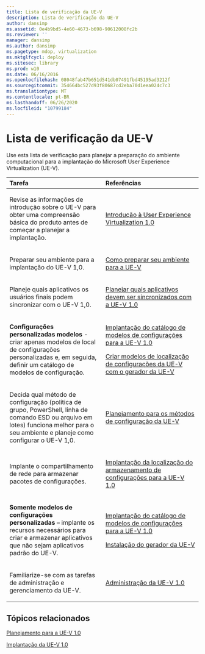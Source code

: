 ```yaml
---
title: Lista de verificação da UE-V
description: Lista de verificação da UE-V
author: dansimp
ms.assetid: 0e4b9bd5-4e60-4673-b698-90612008fc2b
ms.reviewer: ''
manager: dansimp
ms.author: dansimp
ms.pagetype: mdop, virtualization
ms.mktglfcycl: deploy
ms.sitesec: library
ms.prod: w10
ms.date: 06/16/2016
ms.openlocfilehash: 08048fab47b651d541db07491fbd45195ad3212f
ms.sourcegitcommit: 354664bc527d93f80687cd2eba70d1eea024c7c3
ms.translationtype: MT
ms.contentlocale: pt-BR
ms.lasthandoff: 06/26/2020
ms.locfileid: "10799184"
---
```

# Lista de verificação da UE-V


Use esta lista de verificação para planejar a preparação do ambiente computacional para a implantação do Microsoft User Experience Virtualization (UE-V).

<table>
<colgroup>
<col width="50%" />
<col width="50%" />
</colgroup>
<thead>
<tr class="header">
<th align="left">Tarefa</th>
<th align="left">Referências</th>
</tr>
</thead>
<tbody>
<tr class="odd">
<td align="left"><p>Revise as informações de introdução sobre o UE-V para obter uma compreensão básica do produto antes de começar a planejar a implantação.</p></td>
<td align="left"><p><a href="getting-started-with-user-experience-virtualization-10.md" data-raw-source="[Getting Started With User Experience Virtualization 1.0](getting-started-with-user-experience-virtualization-10.md)">Introdução à User Experience Virtualization 1.0</a></p></td>
</tr>
<tr class="even">
<td align="left"><p>Preparar seu ambiente para a implantação do UE-V 1,0.</p></td>
<td align="left"><p><a href="preparing-your-environment-for-ue-v.md" data-raw-source="[Preparing Your Environment for UE-V](preparing-your-environment-for-ue-v.md)">Como preparar seu ambiente para a UE-V</a></p></td>
</tr>
<tr class="odd">
<td align="left"><p>Planeje quais aplicativos os usuários finais podem sincronizar com o UE-V 1,0.</p></td>
<td align="left"><p><a href="planning-which-applications-to-synchronize-with-ue-v-10.md" data-raw-source="[Planning Which Applications to Synchronize with UE-V 1.0](planning-which-applications-to-synchronize-with-ue-v-10.md)">Planejar quais aplicativos devem ser sincronizados com a UE-V 1.0</a></p></td>
</tr>
<tr class="even">
<td align="left"><p><strong>Configurações personalizadas modelos </strong> - criar apenas modelos de local de configurações personalizadas e, em seguida, definir um catálogo de modelos de configuração.</p></td>
<td align="left"><p><a href="deploying-the-settings-template-catalog-for-ue-v-10.md" data-raw-source="[Deploying the Settings Template Catalog for UE-V 1.0](deploying-the-settings-template-catalog-for-ue-v-10.md)">Implantação do catálogo de modelos de configurações para a UE-V 1.0</a></p>
<p><a href="create-ue-v-settings-location-templates-with-the-ue-v-generator.md" data-raw-source="[Create UE-V Settings Location Templates with the UE-V Generator](create-ue-v-settings-location-templates-with-the-ue-v-generator.md)">Criar modelos de localização de configurações da UE-V com o gerador da UE-V</a></p></td>
</tr>
<tr class="odd">
<td align="left"><p>Decida qual método de configuração (política de grupo, PowerShell, linha de comando ESD ou arquivo em lotes) funciona melhor para o seu ambiente e planeje como configurar o UE-V 1,0.</p></td>
<td align="left"><p><a href="planning-for-ue-v-configuration-methods.md" data-raw-source="[Planning for UE-V Configuration Methods](planning-for-ue-v-configuration-methods.md)">Planejamento para os métodos de configuração da UE-V</a></p></td>
</tr>
<tr class="even">
<td align="left"><p>Implante o compartilhamento de rede para armazenar pacotes de configurações.</p></td>
<td align="left"><p><a href="deploying-the-settings-storage-location-for-ue-v-10.md" data-raw-source="[Deploying the Settings Storage Location for UE-V 1.0](deploying-the-settings-storage-location-for-ue-v-10.md)">Implantação da localização do armazenamento de configurações para a UE-V 1.0</a></p></td>
</tr>
<tr class="odd">
<td align="left"><p><strong>Somente modelos de configurações personalizadas </strong> – implante os recursos necessários para criar e armazenar aplicativos que não sejam aplicativos padrão do UE-V.</p></td>
<td align="left"><p><a href="deploying-the-settings-template-catalog-for-ue-v-10.md" data-raw-source="[Deploying the Settings Template Catalog for UE-V 1.0](deploying-the-settings-template-catalog-for-ue-v-10.md)">Implantação do catálogo de modelos de configurações para a UE-V 1.0</a></p>
<p><a href="installing-the-ue-v-generator.md" data-raw-source="[Installing the UE-V Generator](installing-the-ue-v-generator.md)">Instalação do gerador da UE-V</a></p></td>
</tr>
<tr class="even">
<td align="left"><p>Familiarize-se com as tarefas de administração e gerenciamento da UE-V.</p></td>
<td align="left"><p><a href="administering-ue-v-10.md" data-raw-source="[Administering UE-V 1.0](administering-ue-v-10.md)">Administração da UE-V 1.0</a></p></td>
</tr>
</tbody>
</table>

 

## Tópicos relacionados


[Planejamento para a UE-V 1.0](planning-for-ue-v-10.md)

[Implantação da UE-V 1.0](deploying-ue-v-10.md)

 

 





